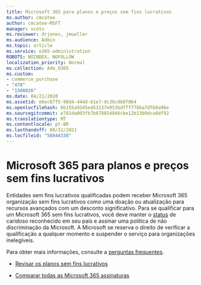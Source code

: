 ```yaml
---
title: Microsoft 365 para planos e preços sem fins lucrativos
ms.author: cmcatee
author: cmcatee-MSFT
manager: scotv
ms.reviewer: drjones, jmueller
ms.audience: Admin
ms.topic: article
ms.service: o365-administration
ROBOTS: NOINDEX, NOFOLLOW
localization_priority: Normal
ms.collection: Adm_O365
ms.custom:
- commerce_purchase
- "478"
- "1500026"
ms.date: 04/21/2020
ms.assetid: e6ec87f5-98d4-444d-b1e7-dc36cd60f064
ms.openlocfilehash: 6b155a9345ed53137e953bdffff7bba7dfb0a96e
ms.sourcegitcommit: e781da003fb7b878854846cbe12b13b9dca8df92
ms.translationtype: MT
ms.contentlocale: pt-BR
ms.lasthandoff: 08/31/2021
ms.locfileid: "58844338"
---
```

# <a name="microsoft-365-for-nonprofit-plans-and-pricing"></a>Microsoft 365 para planos e preços sem fins lucrativos

Entidades sem fins lucrativos qualificadas podem receber Microsoft 365 organização sem fins lucrativos como uma doação ou atualização para recursos avançados com um desconto significativo. Para se qualificar para um Microsoft 365 sem fins lucrativos, você deve manter o [status](https://go.microsoft.com/fwlink/p/?LinkID=330253) de caridoso reconhecido em seu país e assinar uma política de não discriminação da Microsoft. A Microsoft se reserva o direito de verificar a qualificação a qualquer momento e suspender o serviço para organizações inelegíveis.
  
Para obter mais informações, consulte a [perguntas frequentes](https://products.office.com/nonprofit/office-365-nonprofit).
  
- [Revisar os planos sem fins lucrativos](https://products.office.com/nonprofit/office-365-nonprofit-plans-and-pricing?tab=1)

- [Comparar todas as Microsoft 365 assinaturas](https://products.office.com/business/compare-more-office-365-for-business-plans)